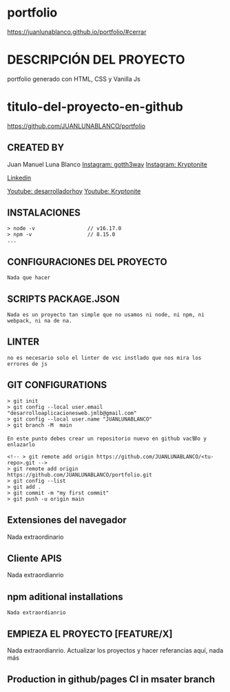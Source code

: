# portfolio

  https://juanlunablanco.github.io/portfolio/#cerrar

# DESCRIPCIÓN DEL PROYECTO
  portfolio generado con HTML, CSS y Vanilla Js
# titulo-del-proyecto-en-github

  https://github.com/JUANLUNABLANCO/portfolio

## CREATED BY

Juan Manuel Luna Blanco
[Instagram: gotth3way](https://www.instagram.com/gotth3way.apis/)
[Instagram: Kryptonite](https://www.instagram.com/kryptonite.original/)

[Linkedin](https://www.linkedin.com/in/juan-manuel-luna-blanco-180a1570/)

[Youtube: desarrolladorhoy](https://www.youtube.com/channel/UCSEwIRkDJxLkbvKHOAcw_Xw)
[Youtube: Kryptonite](https://www.youtube.com/channel/UCSEwIRkDJxLkbvKHOAcw_Xw)

## INSTALACIONES

	> node -v                 // v16.17.0
	> npm -v                  // 8.15.0
	...
	
## CONFIGURACIONES DEL PROYECTO

	Nada que hacer
	
## SCRIPTS PACKAGE.JSON

	Nada es un proyecto tan simple que no usamos ni node, ni npm, ni webpack, ni na de na.
	
## LINTER

	no es necesario solo el linter de vsc instlado que nos mira los errores de js
	
## GIT CONFIGURATIONS

	> git init
	> git config --local user.email "desarrolloaplicacionesweb.jmlb@gmail.com"
	> git config --local user.name "JUANLUNABLANCO"
	> git branch -M  main

	En este punto debes crear un repositorio nuevo en github vac铆o y enlazarlo

	<!-- > git remote add origin https://github.com/JUANLUNABLANCO/<tu-repo>.git -->
	> git remote add origin https://github.com/JUANLUNABLANCO/portfolio.git
	> git config --list
	> git add .
	> git commit -m "my first commit"
	> git push -u origin main
	
## Extensiones del navegador

  Nada extraordinario

## Cliente APIS

  Nada extraordianrio
## npm aditional installations

	Nada extraordianrio

## EMPIEZA EL PROYECTO [FEATURE/X]

  Nada extraordianrio. Actualizar los proyectos y hacer referancias aquí, nada más

## Production in github/pages CI in msater branch
